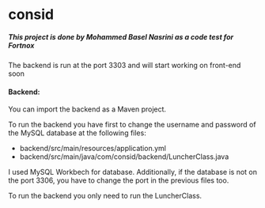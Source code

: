 # consid

##### This project is done by Mohammed Basel Nasrini as a code test for Fortnox 
The backend is run at the port 3303 and will start working on front-end soon

#### Backend:
You can import the backend as a Maven project.

To run the backend you have first to change the username and password of the MySQL database at the following files:
 - backend/src/main/resources/application.yml
 - backend/src/main/java/com/consid/backend/LuncherClass.java

I used MySQL Workbech for database.
Additionally, if the database is not on the port 3306, you have to change the port in the previous files too.

To run the backend you only need to run the LuncherClass.
